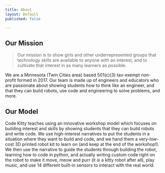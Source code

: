 ```yaml
---
title: About
layout: Default
published: false

---
```

## Our Mission

> Our mission is to show girls and other underrepresented groups that technology skills are available to anyone with an interest, and to cultivate that interest in as many learners as possible.

We are a Minnesota (Twin Cities area) based 501(c)(3) tax-exempt non-profit formed in 2017. Our team is made up of engineers and educators who are passionate about showing students how to think like an engineer, and that they can build robots, use code and engineering to solve problems, and more.

## Our Model

Code Kitty teaches using an innovative workshop model which focuses on building interest and skills by showing students that they can build robots and write code. We use high-interest narratives to put the students in a situation where they want to build and code, and we hand them a very-low-cost 3D printed robot kit to learn on (and keep at the end of the workshop!). We then use the narrative to guide the students through building the robot, learning how to code in python, and actually writing custom code right on the robot to make it move, meow and purr (it _is_ a kitty robot after all), play music, and use 14 different built-in sensors to interact with the real world.
